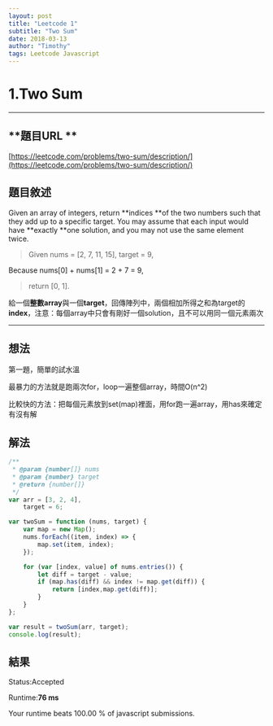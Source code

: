 ```yaml
---
layout: post
title: "Leetcode 1"
subtitle: "Two Sum"
date: 2018-03-13
author: "Timothy"
tags: Leetcode Javascript
---
```


# **1.Two Sum**

---

## **題目URL **

[https://leetcode.com/problems/two-sum/description/](https://leetcode.com/problems/two-sum/description/)

## **題目敘述**

Given an array of integers, return **indices **of the two numbers such that they add up to a specific target. You may assume that each input would have **exactly **one solution, and you may not use the same element twice.

> Given nums = \[2, 7, 11, 15\], target = 9,
>
> 
Because nums\[0\] + nums\[1\] = 2 + 7 = 9,
>
> return \[0, 1\].



給一個**整數array**與一個**target**，回傳陣列中，兩個相加所得之和為target的**index**，注意：每個array中只會有剛好一個solution，且不可以用同一個元素兩次  


---

## **想法**

第一題，簡單的試水溫

最暴力的方法就是跑兩次for，loop一遍整個array，時間O\(n^2\)

比較快的方法：把每個元素放到set\(map\)裡面，用for跑一遍array，用has來確定有沒有解



## **解法**

```js
/**
 * @param {number[]} nums
 * @param {number} target
 * @return {number[]}
 */
var arr = [3, 2, 4],
    target = 6;

var twoSum = function (nums, target) {
    var map = new Map();
    nums.forEach((item, index) => {
        map.set(item, index);
    });

    for (var [index, value] of nums.entries()) {
        let diff = target - value;
        if (map.has(diff) && index != map.get(diff)) {
            return [index,map.get(diff)];
        }
    }
};

var result = twoSum(arr, target);
console.log(result);
```



## **結果**

Status:Accepted

Runtime:**76 ms**

Your runtime beats 100.00 % of javascript submissions.


